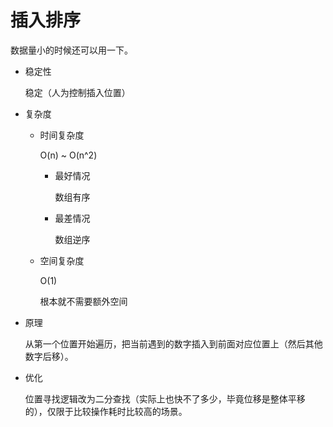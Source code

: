 插入排序
===

数据量小的时候还可以用一下。

+ 稳定性

    稳定（人为控制插入位置） 

+ 复杂度

    - 时间复杂度

        O(n) ~ O(n^2)

        * 最好情况

            数组有序

        * 最差情况

            数组逆序

    - 空间复杂度

        O(1)

        根本就不需要额外空间

+ 原理

    从第一个位置开始遍历，把当前遇到的数字插入到前面对应位置上（然后其他数字后移）。

+ 优化

    位置寻找逻辑改为二分查找（实际上也快不了多少，毕竟位移是整体平移的），仅限于比较操作耗时比较高的场景。
